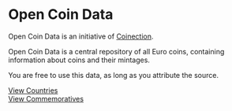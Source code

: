 # Open Coin Data

Open Coin Data is an initiative of [Coinection](https://coinection.eu).

Open Coin Data is a central repository of all Euro coins, containing information about coins and their mintages.

You are free to use this data, as long as you attribute the source. 

[View Countries](./Countries/index.md)\
[View Commemoratives](./Commemoratives/index.md)
